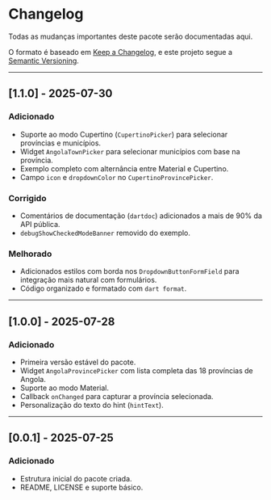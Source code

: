 # Changelog

Todas as mudanças importantes deste pacote serão documentadas aqui.

O formato é baseado em [Keep a Changelog](https://keepachangelog.com/pt-BR/1.0.0/), e este projeto segue a [Semantic Versioning](https://semver.org/lang/pt-BR/).

---

## [1.1.0] - 2025-07-30

### Adicionado
- Suporte ao modo Cupertino (`CupertinoPicker`) para selecionar províncias e municípios.
- Widget `AngolaTownPicker` para selecionar municípios com base na província.
- Exemplo completo com alternância entre Material e Cupertino.
- Campo `icon` e `dropdownColor` no `CupertinoProvincePicker`.

### Corrigido
- Comentários de documentação (`dartdoc`) adicionados a mais de 90% da API pública.
- `debugShowCheckedModeBanner` removido do exemplo.

### Melhorado
- Adicionados estilos com borda nos `DropdownButtonFormField` para integração mais natural com formulários.
- Código organizado e formatado com `dart format`.

---

## [1.0.0] - 2025-07-28

### Adicionado
- Primeira versão estável do pacote.
- Widget `AngolaProvincePicker` com lista completa das 18 províncias de Angola.
- Suporte ao modo Material.
- Callback `onChanged` para capturar a província selecionada.
- Personalização do texto do hint (`hintText`).

---

## [0.0.1] - 2025-07-25

### Adicionado
- Estrutura inicial do pacote criada.
- README, LICENSE e suporte básico.
